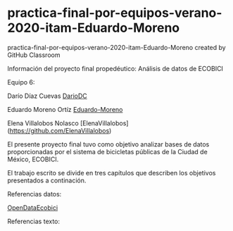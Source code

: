 # practica-final-por-equipos-verano-2020-itam-Eduardo-Moreno
practica-final-por-equipos-verano-2020-itam-Eduardo-Moreno created by GitHub Classroom

Información del proyecto final propedéutico: Análisis de datos de ECOBICI

Equipo 6:

Darío Díaz Cuevas  [DarioDC](https://github.com/DarioDC)

Eduardo Moreno Ortíz [Eduardo-Moreno](https://github.com/Eduardo-Moreno)

Elena Villalobos Nolasco [ElenaVillalobos] (https://github.com/ElenaVillalobos)

El presente proyecto final tuvo como objetivo analizar bases de datos proporcionadas por el sistema de bicicletas públicas de la Ciudad de México, ECOBICI. 

El trabajo escrito se divide en tres capítulos que describen los objetivos presentados a continación.

Referencias datos:

[OpenDataEcobici](https://www.ecobici.cdmx.gob.mx/es/informacion-del-servicio/open-data)

Referencias texto:
